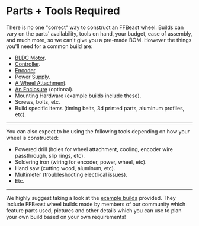 # Parts + Tools Required

There is no one "correct" way to construct an FFBeast wheel. Builds can vary on the parts' availability, tools on hand, your budget, ease of assembly, and much more, so we can't give you a pre-made BOM. However the things you'll need for a common build are:

* [BLDC Motor](motor/).
* [Controller](controller.md).
* [Encoder](encoder/).
* [Power Supply](power-supply.md).
* [A Wheel Attachment](wheel-attachment/).
* [An Enclosure](enclosure.md) (optional).
* Mounting Hardware (example builds include these).
* Screws, bolts, etc.
* Build specific items (timing belts, 3d printed parts, aluminum profiles, etc).

***

You can also expect to be using the following tools depending on how your wheel is constructed:

* Powered drill (holes for wheel attachment, cooling, encoder wire passthrough, slip rings, etc).
* Soldering iron (wiring for encoder, power, wheel, etc).
* Hand saw (cutting wood, aluminum, etc).
* Multimeter (troubleshooting electrical issues).
* Etc.

***

We highly suggest taking a look at the [example builds](../example-builds.md) provided. They include FFBeast wheel builds made by members of our community which feature parts used, pictures and other details which you can use to plan your own build based on your own requirements!

